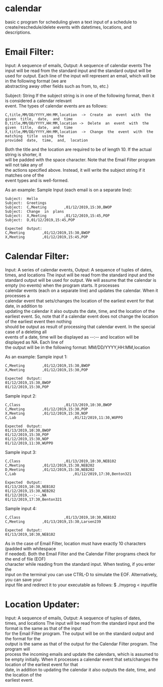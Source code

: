 # calendar
basic c program for scheduling given a text input of a schedule to create/reschedule/delete events with datetimes, locations, and descriptions.


# Email  Filter:
Input:  A  sequence  of  emails,  Output:  A  sequence  of  calendar  events
The  input  will  be  read  from the  standard  input  and  the  standard  output  will  be  used  for  output.
Each  line  of  the  input  will  represent  an  email,  which  will  be  in  the  following  format  (we  are  
abstracting  away  other  fields  such  as  from,  to,  etc.)


Subject:  String
If  the  subject  string  is  in  one  of  the  following  format,  then  it  is  considered  a  calendar  relevant  
event.  The  types  of  calendar  events  are  as  follows:
```
C,title,MM/DD/YYYY,HH:MM,location  ->  Create  an  event  with  the  given  title,  date,  and  time  
D,title,MM/DD/YYYY,HH:MM,location ->  Delete  an  event  with  the  given  title,  date,  and  time  
X,title,MM/DD/YYYY,HH:MM,location  ->  Change  the  event  with  the  matching  title  using  the  
provided  date,  time,  and,  location
```

Both  the  title  and  the  location  are  required  to  be  of  length  10.  If  the  actual  string  is  shorter,  it  
will  be  padded  with  the  space  character.  Note  that  the  Email  Filter  program  will  not  take  any  of  
the  actions  specified  above.  Instead,  it  will  write  the  subject  string  if  it  matches  one  of  the  
event  types  and  is  well-formed.  

As  an example:
Sample  Input  (each  email  is  on  a  separate  line):
```
Subject:  Hello
Subject:  Greetings
Subject:  C,Meeting        ,01/12/2019,15:30,BWOP                  
Subject:  Change  in  plans
Subject:  X,Meeting        ,01/12/2019,15:45,POP  
Subject:  D,01/12/2019,15:45,POP

Expected  Output:  
C,Meeting        ,01/12/2019,15:30,BWOP
X,Meeting        ,01/12/2019,15:45,POP
```

# Calendar  Filter:  
Input:  A  series  of  calendar  events,  Output:  A  sequence  of  tuples  of  dates,  
times,  and  locations
The  input  will  be  read  from  the  standard  input  and  the  standard  output  will  be  used  for  output.
We  will  assume  that  the  calendar  is  empty  (no  events)  when  the  program  starts.  It  processes  
calendar  events  (each  on  a  separate  line)  and  updates  the  calendar.  When  it  processes  a  
calendar  event  that  sets/changes  the  location  of  the  earliest  event  for  that  date,  in  addition  to  
updating  the  calendar  it  also  outputs  the  date,  time,  and  the  location  of  the  earliest  event.  So,
note  that  if  a  calendar  event  does  not  change  the  location  of  the  earliest  event  then  nothing  
should  be  output  as  result  of  processing  that  calendar  event.  In  the  special  case  of  a  deleting  all  
events  of  a  date,  time  will  be  displayed  as  --:-- and  location  will  be  displayed  as  NA.  Each  line  of  
the  output  will  be  in  the  following  format:
MM/DD/YYYY,HH:MM,location

As  an  example:
Sample  input  1:
```
C,Meeting        ,01/12/2019,15:30,BWOP
X,Meeting        ,01/12/2019,15:30,POP

Expected  Output:
01/12/2019,15:30,BWOP
01/12/2019,15:30,POP
```

Sample  input  2:
```
C,Class                    ,01/13/2019,10:30,BWOP
C,Meeting        ,01/12/2019,15:30,POP
X,Meeting        ,01/12/2019,15:30,NOP
C,Lab                          ,01/12/2019,11:30,WUPPO

Expected  Output:
01/13/2019,10:30,BWOP
01/12/2019,15:30,POP
01/12/2019,15:30,NOP
01/12/2019,11:30,WUPPO
```

Sample  input  3:
```
C,Class                    ,01/13/2019,10:30,NEB102
C,Meeting        ,01/12/2019,15:30,NEB202
D,Meeting        ,01/12/2019,15:30,NEB202
C,Lab                          ,01/12/2019,17:30,Benton321

Expected  Output:
01/13/2019,10:30,NEB102
01/12/2019,15:30,NEB202
01/12/2019,--:--,NA
01/12/2019,17:30,Benton321
```
Sample  input  4:
```
C,Class                    ,01/13/2019,10:30,NEB102
C,Meeting        ,01/13/2019,15:30,Larsen239

Expected  Output:
01/13/2019,10:30,NEB102
```
As  in  the  case  of  Email  Filter,  location  must  have  exactly  10  characters  (padded  with  whitespace  
if  needed).
Both  the  Email  Filter  and  the  Calendar Filter  programs check  for  the  end  of  file  (EOF)  
character  while  reading  from  the  standard  input.  When  testing,  if  you  enter  the  
input  on  the  terminal  you  can  use  CTRL-D  to  simulate  the  EOF.  Alternatively,  you  can  save  your  
input  file  and  redirect  it  to  your  executable  as  follows:
$  ./myprog  <  inputfile  


# Location  Updater:  

Input:  A  sequence  of  emails,  Output:  A  sequence  of  tuples  of  dates,  
times,  and  locations
The  input  will  be  read  from  the  standard  input  and  the  format  is  the  same  as  that  of  the  input  
for  the  Email  Filter  program.  The  output  will  be on  the  standard  output  and  the  format  for  the  
output  is  the  same  as  that  of  the  output  for  the  Calendar  Filter  program. The  program  will  
process  the  incoming  emails  and update  the  calendars,  which  is  assumed  to  be  empty initially.
When  it  processes  a  calendar  event  that  sets/changes  the  location  of  the  earliest  event  for  that  
date,  in  addition  to  updating  the  calendar  it  also  outputs  the  date,  time,  and  the  location  of  the  
earliest  event.  
